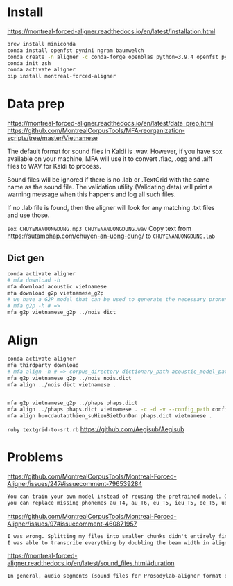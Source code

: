# Install
https://montreal-forced-aligner.readthedocs.io/en/latest/installation.html

```zsh
brew install miniconda
conda install openfst pynini ngram baumwelch
conda create -n aligner -c conda-forge openblas python=3.9.4 openfst pynini ngram baumwelch
conda init zsh
conda activate aligner
pip install montreal-forced-aligner
```

# Data prep
https://montreal-forced-aligner.readthedocs.io/en/latest/data_prep.html
https://github.com/MontrealCorpusTools/MFA-reorganization-scripts/tree/master/Vietnamese

The default format for sound files in Kaldi is .wav. However, if you have sox available on your machine, MFA will use it to convert .flac, .ogg and .aiff files to WAV for Kaldi to process.

Sound files will be ignored if there is no .lab or .TextGrid with the same name as the sound file. The validation utility (Validating data) will print a warning message when this happens and log all such files.

If no .lab file is found, then the aligner will look for any matching .txt files and use those.

`sox CHUYENANUONGDUNG.mp3 CHUYENANUONGDUNG.wav`
Copy text from https://sutamphap.com/chuyen-an-uong-dung/ to `CHUYENANUONGDUNG.lab`

## Dict gen
```zsh
conda activate aligner
# mfa download -h
mfa download acoustic vietnamese
mfa download g2p vietnamese_g2p
# we have a G2P model that can be used to generate the necessary pronunciation dictionary.
# mfa g2p -h # =>
mfa g2p vietnamese_g2p ../nois dict
```


# Align

```zsh
conda activate aligner
mfa thirdparty download
# mfa align -h # => corpus_directory dictionary_path acoustic_model_path output_directory
mfa g2p vietnamese_g2p ../nois nois.dict
mfa align ../nois dict vietnamese .


mfa g2p vietnamese_g2p ../phaps phaps.dict
mfa align ../phaps phaps.dict vietnamese . -c -d -v --config_path config.yml
mfa align buocdautapthien_suHieuBietDunDan phaps.dict vietnamese .

```

`ruby textgrid-to-srt.rb`
https://github.com/Aegisub/Aegisub

# Problems
https://github.com/MontrealCorpusTools/Montreal-Forced-Aligner/issues/247#issuecomment-796539284
```txt
You can train your own model instead of reusing the pretrained model. Or,
you can replace missing phonemes au_T4, au_T6, eu_T5, ieu_T5, oe_T5, uoi2_T2, uoi3_T6, uou_T1, uou_T2, uou_T3 by similar sounding phonemes (for example, same phone but with different tone) in the dictionary file.

```

https://github.com/MontrealCorpusTools/Montreal-Forced-Aligner/issues/97#issuecomment-460871957
```txt
I was wrong. Splitting my files into smaller chunks didn't entirely fix the problem. Even as short as 2 seconds. I assume its because the transcript and the audio don't match exactly.
I was able to transcribe everything by doubling the beam width in aligner/config/basic_align.yaml.
```

https://montreal-forced-aligner.readthedocs.io/en/latest/sound_files.html#duration
```txt
In general, audio segments (sound files for Prosodylab-aligner format or intervals for the TextGrid format) should be less than 30 seconds for best performance (the shorter the faster). We recommend using breaks like breaths or silent pauses (i.e., not associated with a stop closure) to separate the audio segments. For longer segments, setting the beam and retry beam higher than their defaults will allow them to be aligned. The default beam/retry beam is very conservative 10/40, so something like 400/1000 will allow for much longer sequences to be aligned. See Configuration for more details.
```
